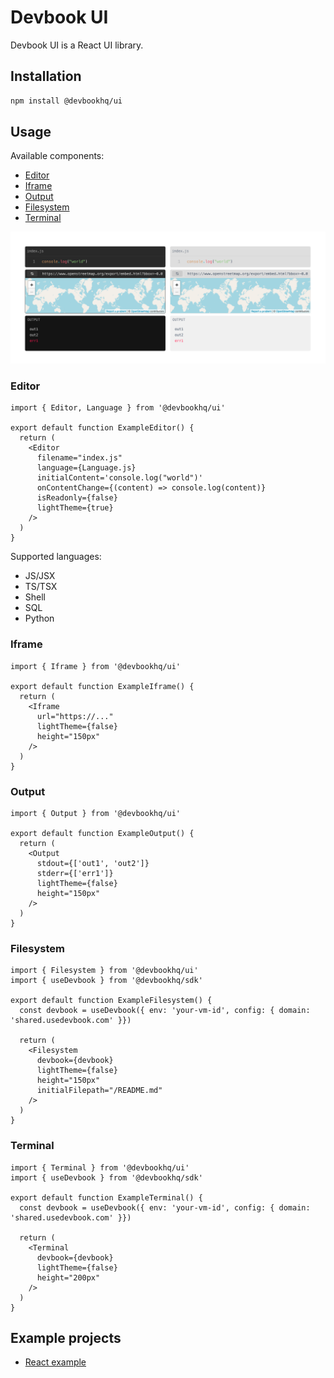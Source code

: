 # Devbook UI
Devbook UI is a React UI library.

## Installation
```sh
npm install @devbookhq/ui
```

## Usage
Available components:
- [Editor](#editor)
- [Iframe](#iframe)
- [Output](#output)
- [Filesystem](#filesystem)
- [Terminal](#terminal)

![example](examples/example.png)

### Editor
```tsx
import { Editor, Language } from '@devbookhq/ui'

export default function ExampleEditor() {
  return (
    <Editor
      filename="index.js"
      language={Language.js}
      initialContent='console.log("world")'
      onContentChange={(content) => console.log(content)}
      isReadonly={false}
      lightTheme={true}
    />
  )
}
```

Supported languages:
* JS/JSX
* TS/TSX
* Shell
* SQL
* Python

### Iframe
```tsx
import { Iframe } from '@devbookhq/ui'

export default function ExampleIframe() {
  return (
    <Iframe
      url="https://..."
      lightTheme={false}
      height="150px"
    />
  )
}
```

### Output
```tsx
import { Output } from '@devbookhq/ui'

export default function ExampleOutput() {
  return (
    <Output
      stdout={['out1', 'out2']}
      stderr={['err1']}
      lightTheme={false}
      height="150px"
    />
  )
}
```

### Filesystem
```tsx
import { Filesystem } from '@devbookhq/ui'
import { useDevbook } from '@devbookhq/sdk'

export default function ExampleFilesystem() {
  const devbook = useDevbook({ env: 'your-vm-id', config: { domain: 'shared.usedevbook.com' }})

  return (
    <Filesystem
      devbook={devbook}
      lightTheme={false}
      height="150px"
      initialFilepath="/README.md"
    />
  )
}
```

### Terminal
```tsx
import { Terminal } from '@devbookhq/ui'
import { useDevbook } from '@devbookhq/sdk'

export default function ExampleTerminal() {
  const devbook = useDevbook({ env: 'your-vm-id', config: { domain: 'shared.usedevbook.com' }})

  return (
    <Terminal
      devbook={devbook}
      lightTheme={false}
      height="200px"
    />
  )
}
```

## Example projects
* [React example](examples/react-app)
